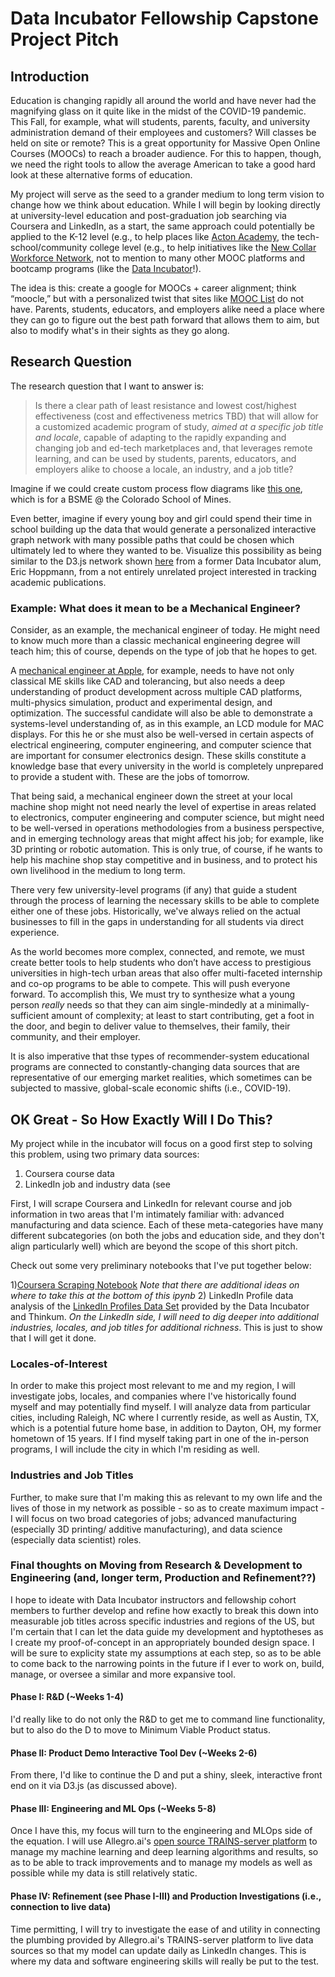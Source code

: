 # Data Incubator Fellowship Capstone Project Pitch

## Introduction
Education is changing rapidly all around the world and have never had the magnifying glass on it quite like in the midst of the COVID-19 pandemic.  This Fall, for example, what will students, parents, faculty, and university administration demand of their employees and customers?  Will classes be held on site or remote?  This is a great opportunity for Massive Open Online Courses (MOOCs) to reach a broader audience.  For this to happen, though, we need the right tools to allow the average American to take a good hard look at these alternative forms of education. 

My project will serve as the seed to a grander medium to long term vision to change how we think about education.  While I will begin by looking directly at university-level education and post-graduation job searching via Coursera and LinkedIn, as a start, the same approach could potentially be applied to the K-12 level (e.g., to help places like [Acton Academy](https://www.actonacademy.org/), the tech-school/community college level (e.g., to help initiatives like the [New Collar Workforce Network](https://newcollarnetwork.com/), not to mention to many other MOOC platforms and bootcamp programs (like the [Data Incubator](www.thedataincubator.com)!). 

The idea is this: create a google for MOOCs + career alignment; think “moocle,” but with a personalized twist that sites like [MOOC List](https://www.mooc-list.com/) do not have.  Parents, students, educators, and employers alike need a place where they can go to figure out the best path forward that allows them to aim, but also to modify what's in their sights as they go along. 

## Research Question
The research question that I want to answer is:  

> Is there a clear path of least resistance and lowest cost/highest effectiveness (cost and effectiveness metrics TBD) that will allow for a customized academic program of study, *aimed at a specific job title and locale*, capable of adapting to the rapidly expanding and changing job and  ed-tech marketplaces and, that leverages remote learning, and can be used by students, parents, educators, and employers alike to choose a locale, an industry, and a job title?

Imagine if we could create custom process flow diagrams like [this one](https://mechanical.mines.edu/wp-content/uploads/sites/98/2019/07/BSME-Flowchart-2018-19.pdf), which is for a BSME @ the Colorado School of Mines.

Even better, imagine if every young boy and girl could spend their time in school building up the data that would generate a personalized interactive graph network with many possible paths that could be chosen which ultimately led to where they wanted to be.  Visualize this possibility as being similar to the D3.js network shown [here](https://youtu.be/Mae3uR9HSjQ) from a former Data Incubator alum, Eric Hoppmann, from a not entirely unrelated project interested in tracking academic publications.

### Example: What does it mean to be a Mechanical Engineer?
Consider, as an example, the mechanical engineer of today.  He might need to know much more than a classic mechanical engineering degree will teach him; this of course, depends on the type of job that he hopes to get.   

A [mechanical engineer at Apple](https://www.linkedin.com/jobs/search/?currentJobId=1843228084&geoId=106758460&keywords=display%20mechanical%20engineer&location=Cupertino%2C%20California%2C%20United%20States), for example, needs to have not only classical ME skills like CAD and tolerancing, but also needs a deep understanding of product development across multiple CAD platforms, multi-physics simulation, product and experimental design, and optimization.  The successful candidate will also be able to demonstrate a systems-level understanding of, as in this example, an LCD module for MAC displays.  For this he or she must also be well-versed in certain aspects of electrical engineering, computer engineering, and computer science that are important for consumer electronics design.  These skills constitute a knowledge base that every university in the world is completely unprepared to provide a student with.  These are the jobs of tomorrow.  

That being said, a mechanical engineer down the street at your local machine shop might not need nearly the level of expertise in areas related to electronics, computer engineering and computer science, but might need to be well-versed in operations methodologies from a business perspective, and in emerging technology areas that might affect his job; for example, like 3D printing or robotic automation.  This is only true, of course, if he wants to help his machine shop stay competitive and in business, and to protect his own livelihood in the medium to long term. 

There very few university-level programs (if any) that guide a student through the process of learning the necessary skills to be able to complete either one of these jobs.  Historically, we've always relied on the actual businesses to fill in the gaps in understanding for all students via direct experience.  

As the world becomes more complex, connected, and remote, we must create better tools to help students who don’t have access to prestigious universities in high-tech urban areas that also offer multi-faceted internship and co-op programs to be able to compete.  This will push everyone forward.  To accomplish this, We must try to synthesize what a young person *really* needs so that they can aim single-mindedly at a minimally-sufficient amount of complexity; at least to start contributing, get a foot in the door, and begin to deliver value to themselves, their family, their community, and their employer.  

It is also imperative that thse types of recommender-system educational programs are connected to constantly-changing data sources that are representative of our emerging market realities, which sometimes can be subjected to massive, global-scale economic shifts (i.e., COVID-19).

## OK Great - So How Exactly Will I Do This?
My project while in the incubator will focus on a good first step to solving this problem, using two primary data sources:

1) Coursera course data
2) LinkedIn job and industry data (see 

First, I will scrape Coursera and LinkedIn for relevant course and job information in two areas that I'm intimately familiar with: advanced manufacturing and data science. Each of these meta-categories have many different subcategories (on both the jobs and education side, and they don't align particularly well) which are beyond the scope of this short pitch.

Check out some very preliminary notebooks that I've put together below:

1)[Coursera Scraping Notebook](https://github.com/gregloughnane/DataIncubatorFellowship/blob/master/Coursera_Scrape_Loughnane.ipynb) *Note that there are additional ideas on where to take this at the bottom of this ipynb*
2) LinkedIn Profile data analysis of the [LinkedIn Profiles Data Set](https://blog.thedataincubator.com/tag/data-sources/) provided by the Data Incubator and Thinkum.  *On the LinkedIn side, I will need to dig deeper into additional industries, locales, and job titles for additional richness*.  This is just to show that I will get it done.

### Locales-of-Interest
In order to make this project most relevant to me and my region, I will investigate jobs, locales, and companies where I've historically found myself and may potentially find myself.  I will analyze data from particular cities, including Raleigh, NC where I currently reside, as well as Austin, TX, which is a potential future home base, in addition to Dayton, OH, my former hometown of 15 years.  If I find myself taking part in one of the in-person programs, I will include the city in which I'm residing as well. 

### Industries and Job Titles
Further, to make sure that I'm making this as relevant to my own life and the lives of those in my network as possible - so as to create maximum impact - I will focus on two broad categories of jobs; advanced manufacturing (especially 3D printing/ additive manufacturing), and data science (especially data scientist) roles.  

###  Final thoughts on Moving from Research & Development to Engineering (and, longer term, Production and Refinement??)
I hope to ideate with Data Incubator instructors and fellowship cohort members to further develop and refine how exactly to break this down into measurable job titles across specific industries and regions of the US, but I'm certain that I can let the data guide my development and hyptotheses as I create my proof-of-concept in an appropriately bounded design space.  I will be sure to explicity state my assumptions at each step, so as to be able to come back to the narrowing points in the future if I ever to work on, build, manage, or oversee a similar and more expansive tool. 

#### Phase I: R&D (~Weeks 1-4)
I'd really like to do not only the R&D to get me to command line functionality, but to also do the D to move to Minimum Viable Product status.  

#### Phase II: Product Demo Interactive Tool Dev (~Weeks 2-6)
From there, I'd like to continue the D and put a shiny, sleek, interactive front end on it via D3.js (as discussed above).

#### Phase III: Engineering and ML Ops (~Weeks 5-8)
Once I have this, my focus will turn to the engineering and MLOps side of the equation.  I will use Allegro.ai's [open source TRAINS-server platform](https://github.com/allegroai/trains-server) to manage my machine learning and deep learning algorithms and results, so as to be able to track improvements and to manage my models as well as possible while my data is still relatively static.

#### Phase IV: Refinement (see Phase I-III) and Production Investigations (i.e., connection to live data)
Time permitting, I will try to investigate the ease of and utility in connecting the plumbing provided by Allegro.ai's TRAINS-server platform to live data sources so that my model can update daily as LinkedIn changes.  This is where my data and software engineering skills will really be put to the test.
